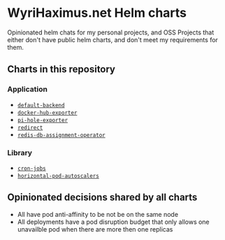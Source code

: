 # WyriHaximus.net Helm charts

Opinionated helm chats for my personal projects, and OSS Projects that either don't have public helm charts, and don't meet my requirements for them.

## Charts in this repository

### Application

* [`default-backend`](https://artifacthub.io/packages/helm/wyrihaximusnet/default-backend)
* [`docker-hub-exporter`](https://artifacthub.io/packages/helm/wyrihaximusnet/docker-hub-exporter)
* [`pi-hole-exporter`](https://artifacthub.io/packages/helm/wyrihaximusnet/pi-hole-exporter)
* [`redirect`](https://artifacthub.io/packages/helm/wyrihaximusnet/redirect)
* [`redis-db-assignment-operator`](https://artifacthub.io/packages/helm/wyrihaximusnet/redis-db-assignment-operator)

### Library

* [`cron-jobs`](https://artifacthub.io/packages/helm/wyrihaximusnet/cron-jobs)
* [`horizontal-pod-autoscalers`](https://artifacthub.io/packages/helm/wyrihaximusnet/horizontal-pod-autoscalers)

## Opinionated decisions shared by all charts

* All have pod anti-affinity to be not be on the same node
* All deployments have a pod disruption budget that only allows one unavailble pod when there are more then one replicas
